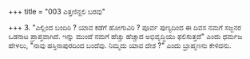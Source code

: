 +++
title = "003 ಎತ್ತಣಿನ್ದಲಿ ಬರವು"

+++
3. "ಎಲ್ಲಿಂದ ಬಂದಿರಿ ? ಯಾವ ಕಡೆಗೆ ಹೋಗುವಿರಿ ?  ಪೂರ್ವ ಪುಣ್ಯದಿಂದ ಈ ದಿವಸ  ನಮಗೆ ಸಜ್ಜನರ ಒಡನಾಟ ಪ್ರಾಪ್ತವಾಗಿದೆ. ಇನ್ನು ಮುಂದೆ ನಮಗೆ ಹೆಚ್ಚು ಹೆಚ್ಚಾದ ಅಭಿವೃದ್ಧಿಯು ಫಲಿಸುತ್ತದೆ" ಎಂದು ಧರ್ಮಜ ಹೇಳಲು, "ನಾವು ಹಸ್ತಿನಾಪುರದಿಂದ ಬಂದೆವು. ನಿಮ್ಮದು ಯಾವ ದೇಶ ?" ಎಂದು ಬ್ರಾಹ್ಮಣನು ಕೇಳಿದನು.